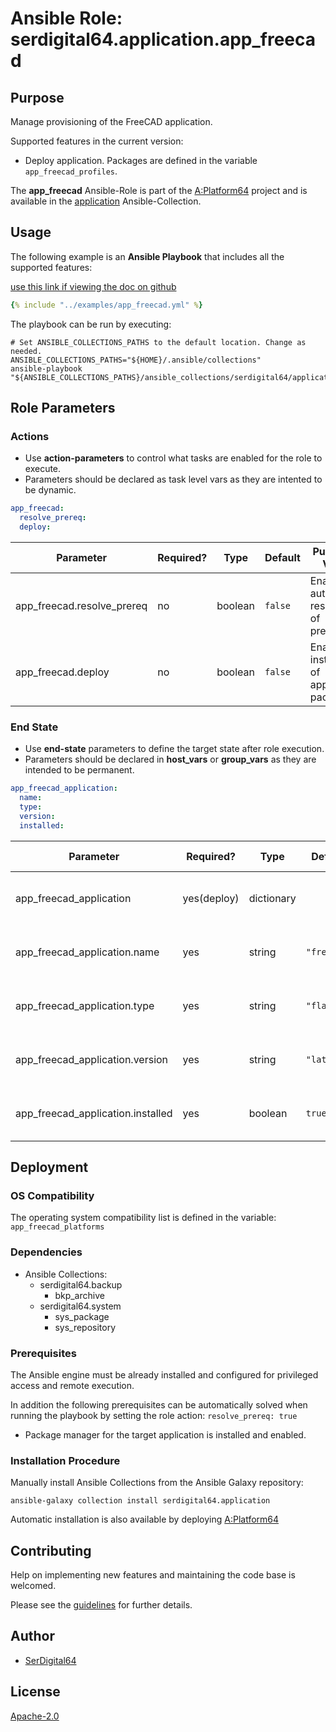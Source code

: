 # Ansible Role: serdigital64.application.app_freecad

## Purpose

Manage provisioning of the FreeCAD application.

Supported features in the current version:

- Deploy application. Packages are defined in the variable `app_freecad_profiles`.

The **app_freecad** Ansible-Role is part of the [A:Platform64](https://github.com/aplatform64/aplatform64) project and is available in the [application](https://aplatform64.readthedocs.io/en/latest/collections/application) Ansible-Collection.

## Usage

The following example is an **Ansible Playbook** that includes all the supported features:

[use this link if viewing the doc on github](https://github.com/aplatform64/application/blob/main/playbooks/app_freecad.yml)

```yaml
{% include "../examples/app_freecad.yml" %}
```

The playbook can be run by executing:

```shell
# Set ANSIBLE_COLLECTIONS_PATHS to the default location. Change as needed.
ANSIBLE_COLLECTIONS_PATHS="${HOME}/.ansible/collections"
ansible-playbook "${ANSIBLE_COLLECTIONS_PATHS}/ansible_collections/serdigital64/application/playbooks/app_freecad.yml"
```

## Role Parameters

### Actions

- Use **action-parameters** to control what tasks are enabled for the role to execute.
- Parameters should be declared as task level vars as they are intented to be dynamic.

```yaml
app_freecad:
  resolve_prereq:
  deploy:
```

| Parameter                  | Required? | Type    | Default | Purpose / Value                             |
| -------------------------- | --------- | ------- | ------- | ------------------------------------------- |
| app_freecad.resolve_prereq | no        | boolean | `false` | Enable automatic resolution of prequisites  |
| app_freecad.deploy         | no        | boolean | `false` | Enable installation of application packages |

### End State

- Use **end-state** parameters to define the target state after role execution.
- Parameters should be declared in **host_vars** or **group_vars** as they are intended to be permanent.

```yaml
app_freecad_application:
  name:
  type:
  version:
  installed:
```

| Parameter                         | Required?   | Type       | Default     | Purpose / Value                    |
| --------------------------------- | ----------- | ---------- | ----------- | ---------------------------------- |
| app_freecad_application           | yes(deploy) | dictionary |             | Set application package end state  |
| app_freecad_application.name      | yes         | string     | `"freecad"` | Select application package name    |
| app_freecad_application.type      | yes         | string     | `"flatpak"` | Select application package type    |
| app_freecad_application.version   | yes         | string     | `"latest"`  | Select application package version |
| app_freecad_application.installed | yes         | boolean    | `true`      | Set application package end state  |

## Deployment

### OS Compatibility

The operating system compatibility list is defined in the variable: `app_freecad_platforms`

### Dependencies

- Ansible Collections:
  - serdigital64.backup
    - bkp_archive
  - serdigital64.system
    - sys_package
    - sys_repository

### Prerequisites

The Ansible engine must be already installed and configured for privileged access and remote execution.

In addition the following prerequisites can be automatically solved when running the playbook by setting the role action: `resolve_prereq: true`

- Package manager for the target application is installed and enabled.

### Installation Procedure

Manually install Ansible Collections from the Ansible Galaxy repository:

```shell
ansible-galaxy collection install serdigital64.application
```

Automatic installation is also available by deploying [A:Platform64](https://aplatform64.readthedocs.io/en/latest/#deployment)

## Contributing

Help on implementing new features and maintaining the code base is welcomed.

Please see the [guidelines](https://aplatform64.readthedocs.io/en/latest/contributing/CONTRIBUTING) for further details.

## Author

- [SerDigital64](https://serdigital64.github.io/)

## License

[Apache-2.0](https://www.apache.org/licenses/LICENSE-2.0.txt)
